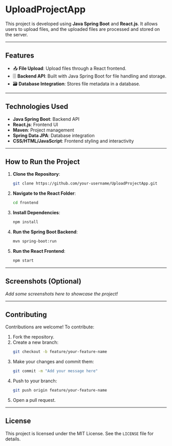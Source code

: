 # UploadProjectApp

This project is developed using **Java Spring Boot** and **React.js**. It allows users to upload files, and the uploaded files are processed and stored on the server.

---

## Features
- 📤 **File Upload**: Upload files through a React frontend.
- 🗄️ **Backend API**: Built with Java Spring Boot for file handling and storage.
- 🗃️ **Database Integration**: Stores file metadata in a database.

---

## Technologies Used
- **Java Spring Boot**: Backend API
- **React.js**: Frontend UI
- **Maven**: Project management
- **Spring Data JPA**: Database integration
- **CSS/HTML/JavaScript**: Frontend styling and interactivity

---

## How to Run the Project

1. **Clone the Repository**:
   ```bash
   git clone https://github.com/your-username/UploadProjectApp.git
   ```

2. **Navigate to the React Folder**:
   ```bash
   cd frontend
   ```

3. **Install Dependencies**:
   ```bash
   npm install
   ```

4. **Run the Spring Boot Backend**:
   ```bash
   mvn spring-boot:run
   ```

5. **Run the React Frontend**:
   ```bash
   npm start
   ```

---

## Screenshots (Optional)
_Add some screenshots here to showcase the project!_

---

## Contributing
Contributions are welcome! To contribute:
1. Fork the repository.
2. Create a new branch:
   ```bash
   git checkout -b feature/your-feature-name
   ```
3. Make your changes and commit them:
   ```bash
   git commit -m "Add your message here"
   ```
4. Push to your branch:
   ```bash
   git push origin feature/your-feature-name
   ```
5. Open a pull request.

---

## License
This project is licensed under the MIT License. See the `LICENSE` file for details.
